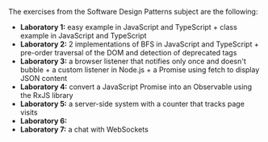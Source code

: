 The exercises from the Software Design Patterns subject are the following:

- **Laboratory 1:** easy example in JavaScript and TypeScript + class example in JavaScript and TypeScript
- **Laboratory 2:** 2 implementations of BFS in JavaScript and TypeScript + pre-order traversal of the DOM and detection of deprecated tags
- **Laboratory 3:** a browser listener that notifies only once and doesn't bubble + a custom listener in Node.js + a Promise using fetch to display JSON content
- **Laboratory 4:** convert a JavaScript Promise into an Observable using the RxJS library
- **Laboratory 5:** a server-side system with a counter that tracks page visits
- **Laboratory 6:**
- **Laboratory 7:** a chat with WebSockets
